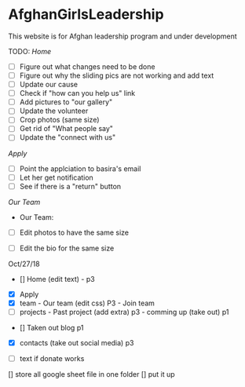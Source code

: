# AfghanGirlsLeadership
This website is for Afghan leadership program and under development 

TODO: 
*Home*

- [ ] Figure out what changes need to be done 
- [ ] Figure out why the sliding pics are not working and add text
- [ ] Update our cause 
- [ ] Check if "how can you help us" link
- [ ] Add pictures to "our gallery"
- [ ] Update the volunteer 
- [ ] Crop photos (same size)
- [ ] Get rid of "What people say"
- [ ] Update the "connect with us"

*Apply*
- [ ] Point the applciation to basira's email
- [ ] Let her get notification 
- [ ] See if there is a "return" button

*Our Team*
- Our Team: 
-[ ] Edit photos to have the same size
-[ ] Edit the bio for the same size


Oct/27/18 
- [] Home (edit text) - p3
- [x] Apply 
- [x] team 
      - Our team (edit css) P3
      - Join team 
- [ ] projects 
      - Past project (add extra) p3
      - comming up (take out) p1
      
 - [] Taken out blog p1
 - [x] contacts (take out social media) p3
 - [ ] text if donate works 
 
 
 [] store all google sheet file in one folder 
 [] put it up 
 
